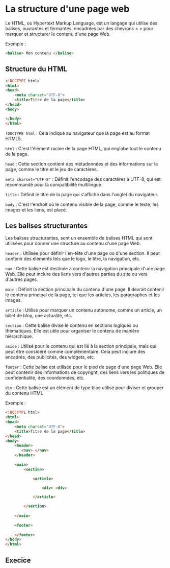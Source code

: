 <div style="overflow:auto">

# La structure d'une page web

Le HTML, ou Hypertext Markup Language, est un langage qui utilise des balises, ouvrantes et fermantes, encadrées par des chevrons < > pour marquer et structurer le contenu d'une page Web.

Exemple :

```HTML
<balise> Mon contenu </balise>
```
## Structure du HTML

```HTML
<!DOCTYPE html>
<html>
<head>
    <meta charset="UTF-8">
    <title>Titre de la page</title>
</head>
<body>

</body>
</html>
```

``!DOCTYPE html`` : Cela indique au navigateur que la page est au format HTML5.

``html`` : C'est l'élément racine de la page HTML, qui englobe tout le contenu de la page.

``head`` : Cette section contient des métadonnées et des informations sur la page, comme le titre et le jeu de caractères.

``meta charset="UTF-8"`` : Définit l'encodage des caractères à UTF-8, qui est recommandé pour la compatibilité multilingue.

``title`` : Définit le titre de la page qui s'affiche dans l'onglet du navigateur.
    
``body`` : C'est l'endroit où le contenu visible de la page, comme le texte, les images et les liens, est placé.


## Les balises structurantes 

Les balises structurantes, sont un ensemble de balises HTML qui sont utilisées pour donner une structure au contenu d'une page Web.


``header`` : Utilisée pour définir l'en-tête d'une page ou d'une section. Il peut contenir des éléments tels que le logo, le titre, la navigation, etc.

``nav`` : Cette balise est destinée à contenir la navigation principale d'une page Web. Elle peut inclure des liens vers d'autres parties du site ou vers d'autres pages.

``main`` : Définit la section principale du contenu d'une page. Il devrait contenir le contenu principal de la page, tel que les articles, les paragraphes et les images.

``article`` : Utilisé pour marquer un contenu autonome, comme un article, un billet de blog, une actualité, etc.

``section`` : Cette balise divise le contenu en sections logiques ou thématiques. Elle est utile pour organiser le contenu de manière hiérarchique.

``aside`` : Utilisé pour le contenu qui est lié à la section principale, mais qui peut être considéré comme complémentaire. Cela peut inclure des encadrés, des publicités, des widgets, etc.

``footer`` : Cette balise est utilisée pour le pied de page d'une page Web. Elle peut contenir des informations de copyright, des liens vers les politiques de confidentialité, des coordonnées, etc.

``div`` : Cette balise est un élément de type bloc utilisé pour diviser et grouper du contenu HTML




Exemple :

```HTML
<!DOCTYPE html>
<html>
<head>
    <meta charset="UTF-8">
    <title>Titre de la page</title>
</head>
<body>
    <header>
       <nav> </nav>
    </header>
    
    <main>
        <section> 

            <article> 

                <div> <div>

            </article>

        </section>
     
    </main>
    
    <footer>
        
    </footer>
</body>
</html>

```
## Execice

<br>
<br>
<br>
<br>
<br>
<br>
<div>